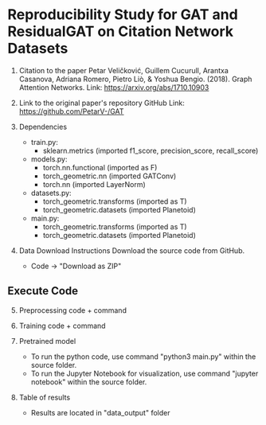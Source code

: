 # Reproducibility Study for GAT and ResidualGAT on Citation Network Datasets

1. Citation to the paper
Petar Veličković, Guillem Cucurull, Arantxa Casanova, Adriana Romero, Pietro Liò, & Yoshua Bengio. (2018). Graph Attention Networks. Link: https://arxiv.org/abs/1710.10903

2. Link to the original paper's repository
GitHub Link: https://github.com/PetarV-/GAT

3. Dependencies
    - train.py:
        - sklearn.metrics (imported f1_score, precision_score, recall_score)
    - models.py:
        - torch.nn.functional (imported as F)
        - torch_geometric.nn (imported GATConv)
        - torch.nn (imported LayerNorm)
    - datasets.py:
        - torch_geometric.transforms (imported as T)
        - torch_geometric.datasets (imported Planetoid)
    - main.py:
        - torch_geometric.transforms (imported as T)
        - torch_geometric.datasets (imported Planetoid)

4. Data Download Instructions
Download the source code from GitHub. 
    - Code -> "Download as ZIP"

## Execute Code
5. Preprocessing code + command
6. Training code + command
7. Pretrained model
    - To run the python code, use command "python3 main.py" within the source folder.
    - To run the Jupyter Notebook for visualization, use command "jupyter notebook" within the source folder. 


8. Table of results
    - Results are located in "data_output" folder

